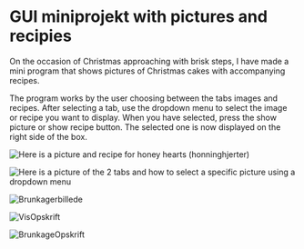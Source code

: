 # GUI miniprojekt with pictures and recipies

On the occasion of Christmas approaching with brisk steps, I have made a mini program that shows pictures of Christmas cakes with accompanying recipes.

The program works by the user choosing between the tabs images and recipes. 
After selecting a tab, use the dropdown menu to select the image or recipe you want to display. 
When you have selected, press the show picture or show recipe button.
The selected one is now displayed on the right side of the box.



![Here is a picture and recipe for honey hearts (honninghjerter)](https://www.valdemarsro.dk/wp-content/2013/12/honninghjerter_opskrift-1.jpg)



![Here is a picture of the 2 tabs and how to select a specific picture using a dropdown menu](https://user-images.githubusercontent.com/54774020/101164373-3b3dbb00-3635-11eb-9805-23d3ffc1d740.png)

![Brunkagerbillede](https://user-images.githubusercontent.com/54774020/101165387-dd11d780-3636-11eb-8e41-ee8a83a24255.png)



![VisOpskrift](https://user-images.githubusercontent.com/54774020/101162173-43482b80-3632-11eb-8aff-6272a27d3161.png)



![BrunkageOpskrift](https://user-images.githubusercontent.com/54774020/101165111-6379e980-3636-11eb-8481-7bb102dda92e.png)

